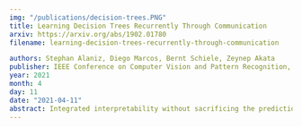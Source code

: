 ```yaml
---
img: "/publications/decision-trees.PNG"
title: Learning Decision Trees Recurrently Through Communication
arxiv: https://arxiv.org/abs/1902.01780
filename: learning-decision-trees-recurrently-through-communication

authors: Stephan Alaniz, Diego Marcos, Bernt Schiele, Zeynep Akata
publisher: IEEE Conference on Computer Vision and Pattern Recognition, CVPR
year: 2021
month: 4
day: 11
date: "2021-04-11"
abstract: Integrated interpretability without sacrificing the prediction accuracy of decision making algorithms has the potential of greatly improving their value to the user. Instead of assigning a label to an image directly, we propose to learn iterative binary sub-decisions, inducing sparsity and transparency in the decision making process. The key aspect of our model is its ability to build a decision tree whose structure is encoded into the memory representation of a Recurrent Neural Network jointly learned by two models communicating through message passing. In addition, our model assigns a semantic meaning to each decision in the form of binary attributes, providing concise, semantic and relevant rationalizations to the user. On three benchmark image classification datasets, including the large-scale ImageNet, our model generates human interpretable binary decision sequences explaining the predictions of the network while maintaining state-of-the-art accuracy.
---
```

